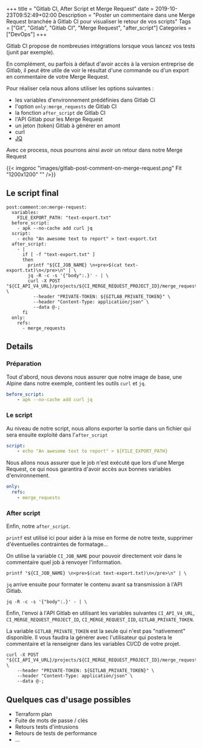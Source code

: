 +++
title = "Gitlab CI, After Script et Merge Request"
date = 2019-10-23T09:52:49+02:00
Description = "Poster un commentaire dans une Merge Request branchée à Gitlab CI pour visualiser le retour de vos scripts"
Tags = ["Git", "Gitlab", "Gitlab CI", "Merge Request", "after_script"]
Categories = ["DevOps"]
+++

Gitlab CI propose de nombreuses intégrations lorsque vous lancez vos tests (junit par exemple).

En complément, ou parfois à défaut d'avoir accès à la version entreprise de Gitlab, il peut être utile de voir le résultat d'une commande ou d'un export en commentaire de votre Merge Request.

Pour réaliser cela nous allons utiliser les options suivantes : 

* les variables d'environnement prédéfinies dans Gitlab CI
* l'option `only:merge_requests` de Gitlab CI
* la fonction `after_script` de Gitlab CI
* l'API Gitlab pour les Merge Request
* un jeton (token) Gitlab à générer en amont
* curl
* [JQ](https://stedolan.github.io/jq/manual/)


Avec ce process, nous pourrons ainsi avoir un retour dans notre Merge Request

{{< imgproc "images/gitlab-post-comment-on-merge-request.png" Fit "1200x1200" "" />}}


## Le script final


```
post:comment:on:merge-request:
  variables:
    FILE_EXPORT_PATH: "text-export.txt"
  before_script:
    - apk --no-cache add curl jq
  script:
    - echo "An awesome text to report" > text-export.txt
  after_script:
    - |
      if [ -f "text-export.txt" ]
      then
        printf "${CI_JOB_NAME} \n<pre>$(cat text-export.txt)\n</pre>\n" | \
        jq -R -c -s '{"body":.}' - | \
        curl -X POST "${CI_API_V4_URL}/projects/${CI_MERGE_REQUEST_PROJECT_ID}/merge_requests/${CI_MERGE_REQUEST_IID}/notes" \
          --header "PRIVATE-TOKEN: ${GITLAB_PRIVATE_TOKEN}" \
          --header "Content-Type: application/json" \
          --data @-;
      fi
  only:
    refs:
      - merge_requests
```

## Details

### Préparation

Tout d'abord, nous devons nous assurer que notre image de base, une Alpine dans notre exemple, contient les outils `curl` et `jq`.

```yaml
before_script:
    - apk --no-cache add curl jq
```

### Le script

Au niveau de notre script, nous allons exporter la sortie dans un fichier qui sera ensuite exploité dans l'`after_script`

```yaml
script:
    - echo "An awesome text to report" > ${FILE_EXPORT_PATH}
```

Nous allons nous assurer que le job n'est exécuté que lors d'une Merge Request, ce qui nous garantira d'avoir accès aux bonnes variables d'environnement.

```yaml
only:
  refs:
    - merge_requests
```

### After script

Enfin, notre `after_script`.

`printf` est utilisé ici pour aider à la mise en forme de notre texte, supprimer d'éventuelles contraintes de formatage...

On utilise la variable `CI_JOB_NAME` pour pouvoir directement voir dans le commentaire quel job à renvoyer l'information.

```
printf "${CI_JOB_NAME} \n<pre>$(cat text-export.txt)\n</pre>\n" | \
```

`jq` arrive ensuite pour formater le contenu avant sa transmission à l'API Gitlab.

```
jq -R -c -s '{"body":.}' - | \
```

Enfin, l'envoi à l'API Gitlab en utilisant les variables suivantes `CI_API_V4_URL`, `CI_MERGE_REQUEST_PROJECT_ID`, `CI_MERGE_REQUEST_IID`, `GITLAB_PRIVATE_TOKEN`.

La variable `GITLAB_PRIVATE_TOKEN` est la seule qui n'est pas "nativement" disponible. Il vous faudra la générer avec l'utilisateur qui postera le commentaire et la renseigner dans les variables CI/CD de votre projet.

```
curl -X POST "${CI_API_V4_URL}/projects/${CI_MERGE_REQUEST_PROJECT_ID}/merge_requests/${CI_MERGE_REQUEST_IID}/notes" \
    --header "PRIVATE-TOKEN: ${GITLAB_PRIVATE_TOKEN}" \
    --header "Content-Type: application/json" \
    --data @-;
```

## Quelques cas d'usage possibles

* Terraform plan
* Fuite de mots de passe / clés 
* Retours tests d'intrusions
* Retours de tests de performance
* ...
